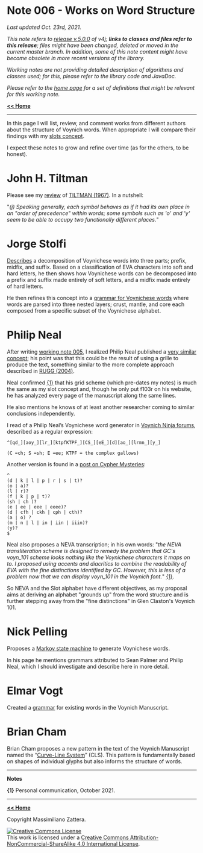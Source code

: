 # Note 006 - Works on Word Structure

_Last updated Oct. 23rd, 2021._

_This note refers to [release v.5.0.0](https://github.com/mzattera/v4j/tree/v.5.0.0) of v4j;
**links to classes and files refer to this release**; files might have been changed, deleted or moved in the current master branch.
In addition, some of this note content might have become obsolete in more recent versions of the library._

_Working notes are not providing detailed description of algorithms and classes used; for this, please refer to the 
library code and JavaDoc._

_Please refer to the [home page](..) for a set of definitions that might be relevant for this working note._

[**<< Home**](..)

---


In this page I will list, review, and comment works from different authors about the structure of Voynich words.
When appropriate I will compare their findings with my [slots concept](../005).

I expect these notes to grow and refine over time (as for the others, to be honest).


# John H. Tiltman

Please see my [review](../R001) of [TILTMAN (1967)](../biblio.md). In a nutshell:

  "_(j) Speaking generally, each symbol behaves as if it had its own
place in an "order of precedence" within words; some symbols such as
'o' and 'y' seem to be able to occupy two functionally different places._" 


# Jorge Stolfi

[Describes](https://www.ic.unicamp.br/~stolfi/voynich/97-11-12-pms/) a decomposition of Voynichese words into three parts; prefix, midfix, and suffix.
Based on a classification of EVA characters into soft and hard letters, he then shows how Voynichese words can be decomposed into
a prefix and suffix made entirely of soft letters, and a midfix made entirely of hard letters.

He then refines this concept into a [grammar for Voynichese words](https://www.ic.unicamp.br/~stolfi/voynich/00-06-07-word-grammar/) where words are parsed into three nested layers;
crust, mantle, and core each composed from a specific subset of the Voynichese alphabet.


# Philip Neal

After writing [working note 005](../005), I realized Philip Neal published a [very similar concept](http://philipneal.net/voynichsources/transcription_neva_spaced/);
his point was that this could be the result of using a grille to produce the text, something similar to the more complete approach described in [RUGG (2004)](../biblio.md).

Neal confirmed [{1}](#Note1) that his grid scheme (which pre-dates my notes) is much the same as my slot concept and,
though he only put f103r on his website, he has analyzed every page of the manuscript along the same lines.

He also mentions he knows of at least another researcher coming to similar conclusions independently.

I read of a Philip Neal’s Voynichese word generator in [Voynich Ninja forums](https://www.voynich.ninja/thread-762-post-6281.html?highlight=%5Bqd_%5D%5Baoy_%5D%5Blr_%5D%5BktpfKTPF_%5D%5BCS_%5D%5BeE_%5D%5Bd%5D%5Bao_%5D%5Blrmn_%5D%5By_%5D#pid6281), described as
a regular expression:

```
^[qd_][aoy_][lr_][ktpfKTPF_][CS_][eE_][d][ao_][lrmn_][y_]

(C =ch; S =sh; E =ee; KTPF = the complex gallows)
```

Another version is found in a [post on Cypher Mysteries](http://ciphermysteries.com/2010/11/22/sean-palmers-voynichese-word-generator):

```
^
(d | k | l | p | r | s | t)?
(o | a)?
(l | r)?
(f | k | p | t)?
(sh | ch )?
(e | ee | eee | eeee)?
(d | cfh | ckh | cph | cth)?
(a | o) ?
(m | n | l | in | iin | iiin)?
(y)?
$
```

Neal also proposes a NEVA transcription; in his own words: "_the NEVA transliteration scheme is designed to remedy the problem
that GC's voyn_101 scheme looks nothing like the Voynichese characters it maps on to. I proposed using accents and diacritics to combine the readability of EVA
with the fine distinctions identified by GC. However, this is less of a problem now that we can display voyn_101 in the Voynich font._" [{1}](#Note1).

So NEVA and the Slot alphabet have different objectives, as my proposal aims at deriving an alphabet "grounds up" from the word structure and is further stepping away from the
"fine distinctions" in Glen Claston's Voynich 101.





# Nick Pelling

Proposes a [Markov state machine](http://web.archive.org/web/20110106080456/http://www.ciphermysteries.com/2010/11/22/sean-palmers-voynichese-word-generator)
to generate Voynichese words.

In his page he mentions grammars attributed to Sean Palmer and Philip Neal, which I should investigate and describe here in more detail.


# Elmar Vogt

Created a [grammar](https://voynichthoughts.wordpress.com/grammar/) for existing words in the Voynich Manuscript.  


# Brian Cham

Brian Cham proposes a new pattern in the text of the Voynich Manuscript named the “[Curve-Line System](https://briancham1994.com/2014/12/17/curve-line-system/)” (CLS).
This pattern is fundamentally based on shapes of individual glyphs but also informs the structure of words.

  
	
---

**Notes**

<a id="Note1">**{1}**</a> Personal communication, October 2021.


---

[**<< Home**](..)

Copyright Massimiliano Zattera.

<a rel="license" href="http://creativecommons.org/licenses/by-nc-sa/4.0/"><img alt="Creative Commons License" style="border-width:0" src="https://i.creativecommons.org/l/by-nc-sa/4.0/88x31.png" /></a><br />This work is licensed under a <a rel="license" href="http://creativecommons.org/licenses/by-nc-sa/4.0/">Creative Commons Attribution-NonCommercial-ShareAlike 4.0 International License</a>.
